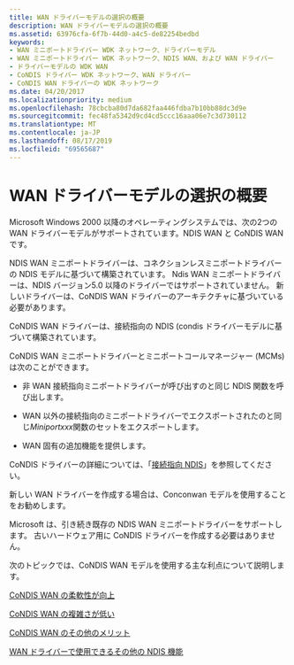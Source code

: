 ```yaml
---
title: WAN ドライバーモデルの選択の概要
description: WAN ドライバーモデルの選択の概要
ms.assetid: 63976cfa-6f7b-44d0-a4c5-de82254bedbd
keywords:
- WAN ミニポートドライバー WDK ネットワーク、ドライバーモデル
- WAN ミニポートドライバー WDK ネットワーク、NDIS WAN、および WAN ドライバー
- ドライバーモデルの WDK WAN
- CoNDIS ドライバー WDK ネットワーク、WAN ドライバー
- CoNDIS WAN ドライバーの WDK ネットワーク
ms.date: 04/20/2017
ms.localizationpriority: medium
ms.openlocfilehash: 78cbcba80d7da682faa446fdba7b10bb88dc3d9e
ms.sourcegitcommit: fec48fa5342d9cd4cd5ccc16aaa06e7c3d730112
ms.translationtype: MT
ms.contentlocale: ja-JP
ms.lasthandoff: 08/17/2019
ms.locfileid: "69565687"
---
```

# <a name="introduction-to-choosing-a-wan-driver-model"></a>WAN ドライバーモデルの選択の概要





Microsoft Windows 2000 以降のオペレーティングシステムでは、次の2つの WAN ドライバーモデルがサポートされています。NDIS WAN と CoNDIS WAN です。

NDIS WAN ミニポートドライバーは、コネクションレスミニポートドライバーの NDIS モデルに基づいて構築されています。 Ndis WAN ミニポートドライバーは、NDIS バージョン5.0 以降のドライバーではサポートされていません。 新しいドライバーは、CoNDIS WAN ドライバーのアーキテクチャに基づいている必要があります。

CoNDIS WAN ドライバーは、接続指向の NDIS (condis ドライバーモデルに基づいて構築されています。

CoNDIS WAN ミニポートドライバーとミニポートコールマネージャー (MCMs) は次のことができます。

-   非 WAN 接続指向ミニポートドライバーが呼び出すのと同じ NDIS 関数を呼び出します。

-   WAN 以外の接続指向のミニポートドライバーでエクスポートされたのと同じ*Miniportxxx*関数のセットをエクスポートします。

-   WAN 固有の追加機能を提供します。

CoNDIS ドライバーの詳細については、「[接続指向 NDIS](connection-oriented-ndis.md)」を参照してください。

新しい WAN ドライバーを作成する場合は、Conconwan モデルを使用することをお勧めします。

Microsoft は、引き続き既存の NDIS WAN ミニポートドライバーをサポートします。 古いハードウェア用に CoNDIS ドライバーを作成する必要はありません。

次のトピックでは、CoNDIS WAN モデルを使用する主な利点について説明します。

[CoNDIS WAN の柔軟性が向上](condis-wan-is-more-flexible.md)

[CoNDIS WAN の複雑さが低い](condis-wan-is-less-complex.md)

[CoNDIS WAN のその他のメリット](other-benefits-of-condis-wan.md)

[WAN ドライバーで使用できるその他の NDIS 機能](other-ndis-features-available-to-condis-wan-drivers.md)

 

 





